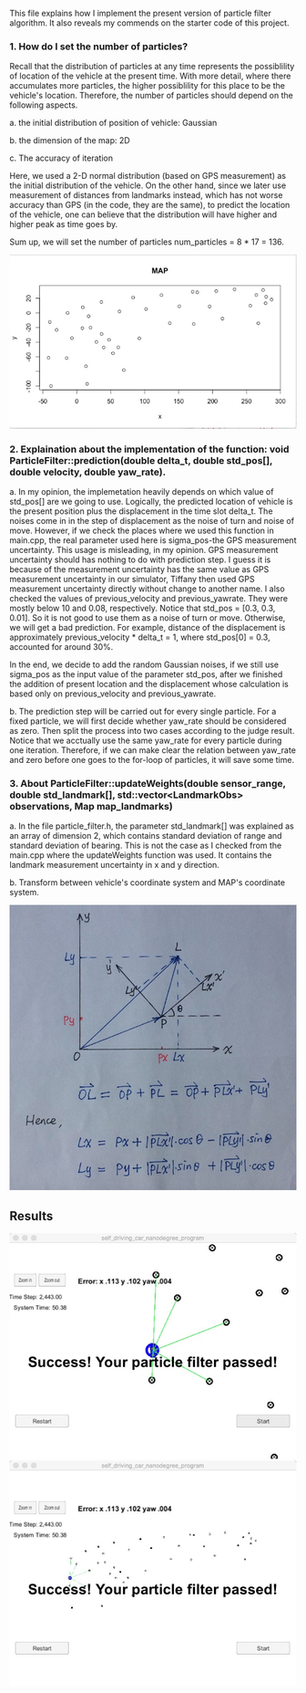 This file explains how I implement the present version of particle filter algorithm. It also reveals my commends on the starter code of this project.


[//]: # (Image References)
[image1]: ./pictures/MAP.jpg
[image2]: ./pictures/Transform_Coordinate.jpg
[image3]: ./pictures/result_pic1.jpg
[image4]: ./pictures/result_pic2.jpg




### 1. How do I set the number of particles?

Recall that the distribution of particles at any time represents the possiblility of location of the vehicle at the present time. With more detail, where there accumulates more particles, the higher possiblility for this place to be the vehicle's location. Therefore, the number of particles should depend on the following aspects.

a. the initial distribution of position of vehicle: Gaussian 

b. the dimension of the map: 2D

c. The accuracy of iteration

Here, we used a 2-D normal distribution (based on GPS measurement) as the initial distribution of the vehicle. On the other hand, since we later use measurement of distances from landmarks instead, which has not worse accuracy than GPS (in the code, they are the same), to predict the location of the vehicle, one can believe that the distribution will have higher and higher peak as time goes by. 

Sum up, we will set the number of particles num_particles = 8 * 17 = 136.

![alt text][image1]

### 2. Explaination about the implementation of the function: void ParticleFilter::prediction(double delta_t, double std_pos[], double velocity, double yaw_rate).

a. In my opinion, the implemetation heavily depends on which value of std_pos[] are we going to use. Logically, the predicted location of vehicle is the present position plus the displacement in the time slot delta_t. The noises come in in the step of displacement as the noise of turn and noise of move. However, if we check the places where we used this function in main.cpp, the real parameter used here is sigma_pos-the GPS measurement uncertainty. This usage is misleading, in my opinion. GPS measurement uncertainty should has nothing to do with prediction step. I guess it is because of the measurement uncertainty has the same value as GPS measurement uncertainty in our simulator, Tiffany then used GPS measurement uncertainty directly without change to another name. I also checked the values of previous_velocity and previous_yawrate. They were mostly below 10 and 0.08, respectively. Notice that std_pos = [0.3, 0.3, 0.01]. So it is not good to use them as a noise of turn or move. Otherwise, we will get a bad prediction. For example, distance of the displacement is approximately previous_velocity * delta_t = 1, where std_pos[0] = 0.3, accounted for around 30%.

In the end, we decide to add the random Gaussian noises, if we still use sigma_pos as the input value of the parameter std_pos, after we finished the addition of present location and the displacement whose calculation is based only on previous_velocity and previous_yawrate. 

b. The prediction step will be carried out for every single particle. For a fixed particle, we will first decide whether yaw_rate should be considered as zero. Then split the process into two cases according to the judge result. Notice that we acctually use the same yaw_rate for every particle during one iteration. Therefore, if we can make clear the relation between yaw_rate and zero before one goes to the for-loop of particles, it will save some time. 

### 3. About ParticleFilter::updateWeights(double sensor_range, double std_landmark[], std::vector\<LandmarkObs> observations, Map map_landmarks)

a. In the file particle_filter.h, the parameter std_landmark[] was explained as an array of dimension 2, which contains standard deviation of range and standard deviation of bearing. This is not the case as I checked from the main.cpp where the updateWeights function was used. It contains the landmark measurement uncertainty in x and y direction. 

b. Transform between vehicle's coordinate system and MAP's coordinate system.

![alt text][image2]

## Results

![alt_text][image3]
![alt_text][image4]



